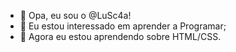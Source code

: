 - 👋 Opa, eu sou o @LuSc4a!
- 👀 Eu estou interessado em aprender a Programar; 
- 🌱 Agora eu estou aprendendo sobre HTML/CSS.
